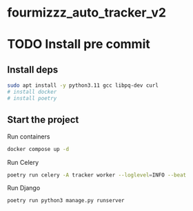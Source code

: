 # fourmizzz_auto_tracker_v2

# TODO Install pre commit

## Install deps

```bash
sudo apt install -y python3.11 gcc libpq-dev curl
# install docker
# install poetry
```

## Start the project

Run containers
```bash
docker compose up -d
```

Run Celery
```bash
poetry run celery -A tracker worker --loglevel=INFO --beat
```

Run Django
```bash
poetry run python3 manage.py runserver
```
